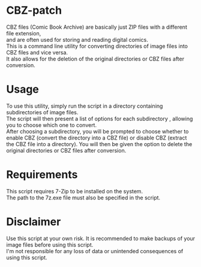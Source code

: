 # CBZ-patch

CBZ files (Comic Book Archive) are basically just ZIP files with a different file extension,<br> 
and are often used for storing and reading digital comics.<br>
This is a command line utility for converting directories of image files into CBZ files and vice versa.<br>
It also allows for the deletion of the original directories or CBZ files after conversion.<br>

# Usage

To use this utility, simply run the script in a directory containing subdirectories of image files.<br>
The script will then present a list of options for each subdirectory , allowing you to choose which one to convert.<br>
After choosing a subdirectory, you will be prompted to choose whether to enable CBZ (convert the directory into a CBZ file)
or disable CBZ (extract the CBZ file into a directory). You will then be given the option to delete the original directories or CBZ files after conversion.<br>

# Requirements

This script requires 7-Zip to be installed on the system.<br>
The path to the 7z.exe file must also be specified in the script.<br>

# Disclaimer

Use this script at your own risk. It is recommended to make backups of your image files before using this script.<br>
I'm not responsible for any loss of data or unintended consequences of using this script.
